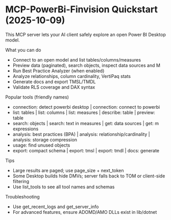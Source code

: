 # MCP-PowerBi-Finvision Quickstart (2025-10-09)

This MCP server lets your AI client safely explore an open Power BI Desktop model.

What you can do

- Connect to an open model and list tables/columns/measures
- Preview data (paginated), search objects, inspect data sources and M
- Run Best Practice Analyzer (when enabled)
- Analyze relationships, column cardinality, VertiPaq stats
- Generate docs and export TMSL/TMDL
- Validate RLS coverage and DAX syntax

Popular tools (friendly names)

- connection: detect powerbi desktop | connection: connect to powerbi
- list: tables | list: columns | list: measures | describe: table | preview: table
- search: objects | search: text in measures | get: data sources | get: m expressions
- analysis: best practices (BPA) | analysis: relationship/cardinality | analysis: storage compression
- usage: find unused objects
- export: compact schema | export: tmsl | export: tmdl | docs: generate

Tips

- Large results are paged; use page_size + next_token
- Some Desktop builds hide DMVs; server falls back to TOM or client-side filtering
- Use list_tools to see all tool names and schemas

Troubleshooting

- Use get_recent_logs and get_server_info
- For advanced features, ensure ADOMD/AMO DLLs exist in lib/dotnet
